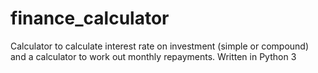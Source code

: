 # finance_calculator
Calculator to calculate interest rate on investment (simple or compound) and a calculator to work out monthly repayments.
Written in Python 3
